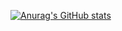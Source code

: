 [![Anurag's GitHub stats](https://github-readme-stats.vercel.app/api?username=Sk1llX)](https://github.com/anuraghazra/github-readme-stats)
